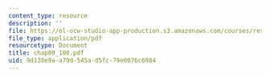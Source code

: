 ```yaml
---
content_type: resource
description: ''
file: https://ol-ocw-studio-app-production.s3.amazonaws.com/courses/res-6-001-continuum-electromechanics-spring-2009/9d138e9aa79d545ad5fc79e0076c6984_chap09_100.pdf
file_type: application/pdf
resourcetype: Document
title: chap09_100.pdf
uid: 9d138e9a-a79d-545a-d5fc-79e0076c6984
---
```

